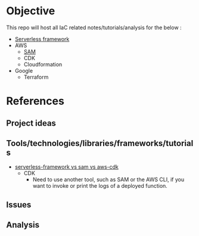 # Objective

This repo will host all IaC related notes/tutorials/analysis for the below : 

- [Serverless framework](./serverless/README.md)
- AWS
    - [SAM](./aws/sam/README.md)
    - CDK
    - Cloudformation
- Google
  - Terraform

# References

## Project ideas

## Tools/technologies/libraries/frameworks/tutorials

- [serverless-framework vs sam vs aws-cdk](https://dev.to/tastefulelk/serverless-framework-vs-sam-vs-aws-cdk-1g9g)
  - CDK
    - Need to use another tool, such as SAM or the AWS CLI, if you want to invoke or print the logs of a deployed function.

## Issues

## Analysis